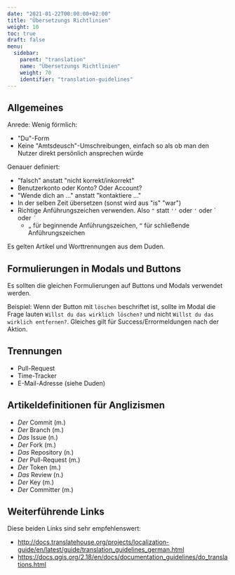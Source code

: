 ```yaml
---
date: "2021-01-22T00:00:00+02:00"
title: "Übersetzungs Richtlinien"
weight: 10
toc: true
draft: false
menu:
  sidebar:
    parent: "translation"
    name: "Übersetzungs Richtlinien"
    weight: 70
    identifier: "translation-guidelines"
---
```


## Allgemeines

Anrede: Wenig förmlich:
* "Du"-Form
* Keine "Amtsdeusch"-Umschreibungen, einfach so als ob man den Nutzer direkt persönlich ansprechen würde

Genauer definiert:
* "falsch" anstatt "nicht korrekt/inkorrekt"
* Benutzerkonto oder Konto? Oder Account?
* "Wende dich an ..." anstatt "kontaktiere ..."
* In der selben Zeit übersetzen (sonst wird aus "is" "war")
* Richtige Anführungszeichen verwenden. Also `"` statt `''` oder `'` oder \` oder `´`
  * `„` für beginnende Anführungszeichen, `“` für schließende Anführungszeichen

Es gelten Artikel und Worttrennungen aus dem Duden.

## Formulierungen in Modals und Buttons

Es sollten die gleichen Formulierungen auf Buttons und Modals verwendet werden.

Beispiel: Wenn der Button mit `löschen` beschriftet ist, sollte im Modal die Frage lauten `Willst du das wirklich löschen?` und nicht `Willst du das wirklich entfernen?`. Gleiches gilt für Success/Errormeldungen nach der Aktion.

## Trennungen

* Pull-Request
* Time-Tracker
* E-Mail-Adresse (siehe Duden)

## Artikeldefinitionen für Anglizismen

* _Der_ Commit (m.)
* _Der_ Branch (m.)
* _Das_ Issue (n.)
* _Der_ Fork (m.)
* _Das_ Repository (n.)
* _Der_ Pull-Request (m.)
* _Der_ Token (m.)
* _Das_ Review (n.)
* _Der_ Key (m.)
* _Der_ Committer (m.)

## Weiterführende Links

Diese beiden Links sind sehr empfehlenswert:

* http://docs.translatehouse.org/projects/localization-guide/en/latest/guide/translation_guidelines_german.html
* https://docs.qgis.org/2.18/en/docs/documentation_guidelines/do_translations.html
